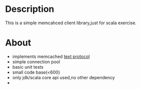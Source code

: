 Description
===
This is a simple memcahced client library,just for scala exercise.

About
===
* implements memcached [text protocol](http://code.sixapart.com/svn/memcached/trunk/server/doc/protocol.txt "Memcached Text Protocol")
* simple connection pool
* basic unit tests
* small code base(<600)
* only jdk/scala core api used,no other dependency
* 

